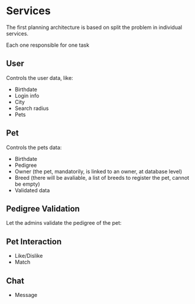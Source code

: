 # Services

The first planning architecture is based on split the problem in individual services.

Each one responsible for one task

## User

Controls the user data, like:

- Birthdate
- Login info
- City
- Search radius
- Pets

## Pet

Controls the pets data:

- Birthdate
- Pedigree
- Owner (the pet, mandatorily, is linked to an owner, at database level)
- Breed (there will be avaliable, a list of breeds to register the pet, cannot be empty)
- Validated data

## Pedigree Validation

Let the admins validate the pedigree of the pet:

## Pet Interaction

- Like/Dislike
- Match

## Chat

- Message
